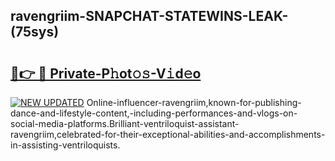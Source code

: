 ## ravengriim-SNAPCHAT-STATEWINS-LEAK-(75sys)


# <h2><a href="https://mediaupload.pro?-20M">🔗👉 🔴 Private-P𝚑ot𝚘𝚜-V𝚒d𝚎o</a></h2>

[![NEW UPDATED](https://i.imgur.com/0qMVB7G.gif)](https://mediaupload.pro?-20M)
Online-influencer-ravengriim,known-for-publishing-dance-and-lifestyle-content,-including-performances-and-vlogs-on-social-media-platforms.Brilliant-ventriloquist-assistant-ravengriim,celebrated-for-their-exceptional-abilities-and-accomplishments-in-assisting-ventriloquists.  